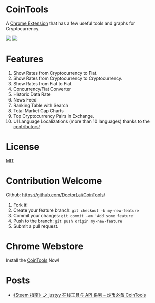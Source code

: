 # CoinTools
A [Chrome Extension](https://chrome.google.com/webstore/detail/coin-tools/fmglcggbdcbkpkfapngjobfeakehpcgj) that has a few useful tools and graphs for Cryptocurrency.

![](https://helloacm.com/wp-content/uploads/2018/03/cointools-general-update.jpg)
![](https://helloacm.com/wp-content/uploads/2018/03/cointools-rank-search-cryptocurrency.jpg)

# Features
1. Show Rates from Cryptocurrency to Fiat.
2. Show Rates from Cryptocurrency to Cryptocurrency.
3. Show Rates from Fiat to Fiat.
4. Concurrency/Fiat Converter
5. Historic Data Rate
6. News Feed
7. Ranking Table with Search
8. Total Market Cap Charts
9. Top Cryptocurrency Pairs in Exchange.
10. UI Language Localizations (more than 10 languages) thanks to the [contributors!](https://github.com/DoctorLai/CoinTools/tree/master/lang)

# License
[MIT](https://github.com/DoctorLai/CoinTools/blob/master/LICENSE)

# Contribution Welcome
Github: https://github.com/DoctorLai/CoinTools/
1. Fork it!
2. Create your feature branch: `git checkout -b my-new-feature`
3. Commit your changes: `git commit -am 'Add some feature'`
4. Push to the branch: `git push origin my-new-feature`
5. Submit a pull request.

# Chrome Webstore
Install the [CoinTools](https://chrome.google.com/webstore/detail/coin-tools/fmglcggbdcbkpkfapngjobfeakehpcgj) Now!

# Posts
- [《Steem 指南》之 justyy 在线工具与 API 系列 – 炒币必备 CoinTools](https://justyy.com/archives/6146)

